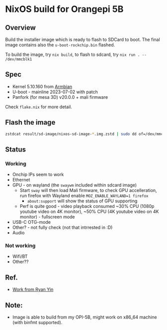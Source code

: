 # NixOS build for Orangepi 5B

## Overview

Build the installer image which is ready to flash to SDCard to boot.
The final image contains also the `u-boot-rockchip.bin` flashed.

To build the image, try `nix build`, to flash to sdcard, try `nix run . -- /dev/mmcblk1`

## Spec

* Kernel 5.10.160 from [Armbian](https://github.com/armbian/linux-rockchip)
* U-boot - mainline 2023-07-02 with patch
* Panfork (for mesa 3D) v20.0.0 + mali firmware

Check `flake.nix` for more detail.

## Flash the image

```bash
zstdcat result/sd-image/nixos-sd-image-*.img.zstd | sudo dd of=/dev/mmcblkX bs=4M status=progress
```

## Status

### Working

* Onchip IPs seem to work
* Ethernet
* GPU - on wayland (the `swaywm` included within sdcard image)
  * Start `sway` will then load Mali firmware, to check GPU accelleration, run firefox with Wayland enable `MOZ_ENABLE_WAYLAND=1 firefox`
    * `about:support` will show the status of GPU supporting
  * Perf is quite good - video playback consumed ~30% CPU (1080p youtube video on 4K monitor), ~50% CPU (4K youtube video on 4K monitor) - fullscreen mode
* USB-C OTG-mode
* Other? - not fully check (not that intrrested in :D)
* Audio

### Not working

* Wifi/BT
* Other??

## Ref.

* [Work from Ryan Yin](https://github.com/ryan4yin/nixos-rk3588)

## Note:

* Image is able to build from my OPI-5B, might work on x86_64 machine (with binfmt supported).

